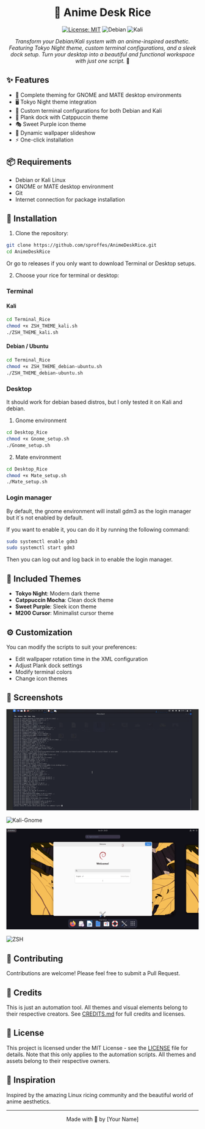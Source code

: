 <div align="center">

# 🌸 Anime Desk Rice

[![License: MIT](https://img.shields.io/badge/License-MIT-yellow.svg)](https://opensource.org/licenses/MIT)
![Debian](https://img.shields.io/badge/Debian-D70A53?style=flat&logo=debian&logoColor=white)
![Kali](https://img.shields.io/badge/Kali-268BEE?style=flat&logo=kalilinux&logoColor=white)

*Transform your Debian/Kali system with an anime-inspired aesthetic. Featuring Tokyo Night theme, custom terminal configurations, and a sleek dock setup. Turn your desktop into a beautiful and functional workspace with just one script.* 🎋

</div>

## ✨ Features

- 🎨 Complete theming for GNOME and MATE desktop environments
- 🖥️ Tokyo Night theme integration
- 🔧 Custom terminal configurations for both Debian and Kali
- 🚀 Plank dock with Catppuccin theme
- 🎭 Sweet Purple icon theme
- 🌅 Dynamic wallpaper slideshow
- ⚡ One-click installation

## 📦 Requirements

- Debian or Kali Linux
- GNOME or MATE desktop environment
- Git
- Internet connection for package installation

## 🚀 Installation

1. Clone the repository:
```bash
git clone https://github.com/sproffes/AnimeDeskRice.git
cd AnimeDeskRice
```
Or go to releases if you only want to download Terminal or Desktop setups.

2. Choose your rice for terminal or desktop:

### Terminal

#### Kali
```bash
cd Terminal_Rice
chmod +x ZSH_THEME_kali.sh
./ZSH_THEME_kali.sh
```
#### Debian / Ubuntu
```bash
cd Terminal_Rice
chmod +x ZSH_THEME_debian-ubuntu.sh
./ZSH_THEME_debian-ubuntu.sh
```
### Desktop

It should work for debian based distros, but I only tested it on Kali and debian.

1. Gnome environment
```bash
cd Desktop_Rice
chmod +x Gnome_setup.sh
./Gnome_setup.sh
```
2. Mate environment
```bash
cd Desktop_Rice
chmod +x Mate_setup.sh
./Mate_setup.sh
```
### Login manager

By default, the gnome environment will install gdm3 as the login manager but it`s not enabled by default.

If you want to enable it, you can do it by running the following command:
```bash
sudo systemctl enable gdm3
sudo systemctl start gdm3
```
Then you can log out and log back in to enable the login manager.

## 🎨 Included Themes

- **Tokyo Night**: Modern dark theme
- **Catppuccin Mocha**: Clean dock theme
- **Sweet Purple**: Sleek icon theme
- **M200 Cursor**: Minimalist cursor theme

## ⚙️ Customization

You can modify the scripts to suit your preferences:
- Edit wallpaper rotation time in the XML configuration
- Adjust Plank dock settings
- Modify terminal colors
- Change icon themes

## 📸 Screenshots

![Kali-Mate](/assets/kalimate.gif)

![Kali-Gnome](/assets/kalignome.gif)

![Debian-Gnome](/assets/debiangnome.gif)

![ZSH](/assets/zshinstall.gif)
## 🤝 Contributing

Contributions are welcome! Please feel free to submit a Pull Request.

## 🙏 Credits

This is just an automation tool. All themes and visual elements belong to their respective creators. See [CREDITS.md](CREDITS.md) for full credits and licenses.

## 📝 License

This project is licensed under the MIT License - see the [LICENSE](LICENSE) file for details. 
Note that this only applies to the automation scripts. All themes and assets belong to their respective owners.

## 💭 Inspiration

Inspired by the amazing Linux ricing community and the beautiful world of anime aesthetics.

---

<div align="center">
Made with 💜 by [Your Name]
</div>
